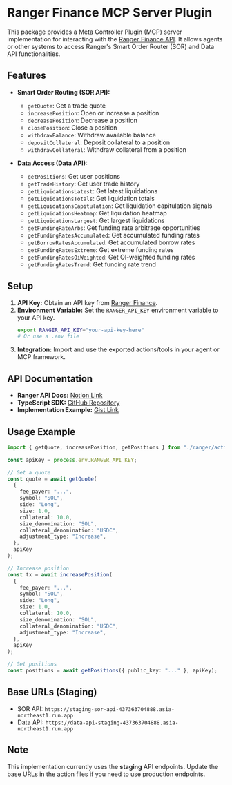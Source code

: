 # Ranger Finance MCP Server Plugin

This package provides a Meta Controller Plugin (MCP) server implementation for interacting with the [Ranger Finance API](https://www.ranger.finance/). It allows agents or other systems to access Ranger's Smart Order Router (SOR) and Data API functionalities.

## Features

- **Smart Order Routing (SOR API):**

  - `getQuote`: Get a trade quote
  - `increasePosition`: Open or increase a position
  - `decreasePosition`: Decrease a position
  - `closePosition`: Close a position
  - `withdrawBalance`: Withdraw available balance
  - `depositCollateral`: Deposit collateral to a position
  - `withdrawCollateral`: Withdraw collateral from a position

- **Data Access (Data API):**
  - `getPositions`: Get user positions
  - `getTradeHistory`: Get user trade history
  - `getLiquidationsLatest`: Get latest liquidations
  - `getLiquidationsTotals`: Get liquidation totals
  - `getLiquidationsCapitulation`: Get liquidation capitulation signals
  - `getLiquidationsHeatmap`: Get liquidation heatmap
  - `getLiquidationsLargest`: Get largest liquidations
  - `getFundingRateArbs`: Get funding rate arbitrage opportunities
  - `getFundingRatesAccumulated`: Get accumulated funding rates
  - `getBorrowRatesAccumulated`: Get accumulated borrow rates
  - `getFundingRatesExtreme`: Get extreme funding rates
  - `getFundingRatesOiWeighted`: Get OI-weighted funding rates
  - `getFundingRatesTrend`: Get funding rate trend

## Setup

1. **API Key:** Obtain an API key from [Ranger Finance](https://www.app.ranger.finance/trade).
2. **Environment Variable:** Set the `RANGER_API_KEY` environment variable to your API key.
   ```bash
   export RANGER_API_KEY="your-api-key-here"
   # Or use a .env file
   ```
3. **Integration:** Import and use the exported actions/tools in your agent or MCP framework.

## API Documentation

- **Ranger API Docs:** [Notion Link](https://www.notion.so/Ranger-API-Documentation-19ef0480d276804cbca4d9bec9204f79?pvs=21)
- **TypeScript SDK:** [GitHub Repository](https://github.com/ranger-finance/sor-sdk)
- **Implementation Example:** [Gist Link](https://gist.github.com/yongkangc/9ce79d6f6bf4df9ca5b52359adced1ee)

## Usage Example

```ts
import { getQuote, increasePosition, getPositions } from "./ranger/actions";

const apiKey = process.env.RANGER_API_KEY;

// Get a quote
const quote = await getQuote(
  {
    fee_payer: "...",
    symbol: "SOL",
    side: "Long",
    size: 1.0,
    collateral: 10.0,
    size_denomination: "SOL",
    collateral_denomination: "USDC",
    adjustment_type: "Increase",
  },
  apiKey
);

// Increase position
const tx = await increasePosition(
  {
    fee_payer: "...",
    symbol: "SOL",
    side: "Long",
    size: 1.0,
    collateral: 10.0,
    size_denomination: "SOL",
    collateral_denomination: "USDC",
    adjustment_type: "Increase",
  },
  apiKey
);

// Get positions
const positions = await getPositions({ public_key: "..." }, apiKey);
```

## Base URLs (Staging)

- SOR API: `https://staging-sor-api-437363704888.asia-northeast1.run.app`
- Data API: `https://data-api-staging-437363704888.asia-northeast1.run.app`

## Note

This implementation currently uses the **staging** API endpoints. Update the base URLs in the action files if you need to use production endpoints.
